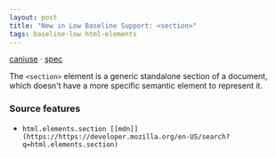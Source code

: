 ```yaml
---
layout: post
title: "New in Low Baseline Support: <section>"
tags: baseline-low html-elements
---
```


[caniuse](https://caniuse.com/?search=section) · [spec](https://html.spec.whatwg.org/multipage/sections.html#the-section-element)

The `<section>` element is a generic standalone section of a document, which doesn't have a more specific semantic element to represent it.

### Source features

- ``html.elements.section [[mdn]](https://https://developer.mozilla.org/en-US/search?q=html.elements.section)``
